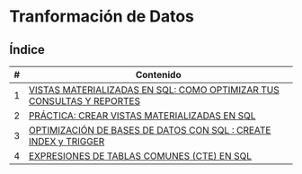 # Tranformación de Datos

## Índice

| # | Contenido |
|---|-----------|
| 1 | [VISTAS MATERIALIZADAS EN SQL: COMO OPTIMIZAR TUS CONSULTAS Y REPORTES](1_Vistas.md) |
| 2 | [PRÁCTICA: CREAR VISTAS MATERIALIZADAS EN SQL](2_PracticaCrearVistasMaterializadasSQL.md) |
| 3 | [OPTIMIZACIÓN DE BASES DE DATOS CON SQL : CREATE INDEX y TRIGGER](3_OptimizacionBasesDeDatosSQL.md) |
| 4 | [EXPRESIONES DE TABLAS COMUNES (CTE) EN SQL](4_ExpresionesTbalasComunes.md) |